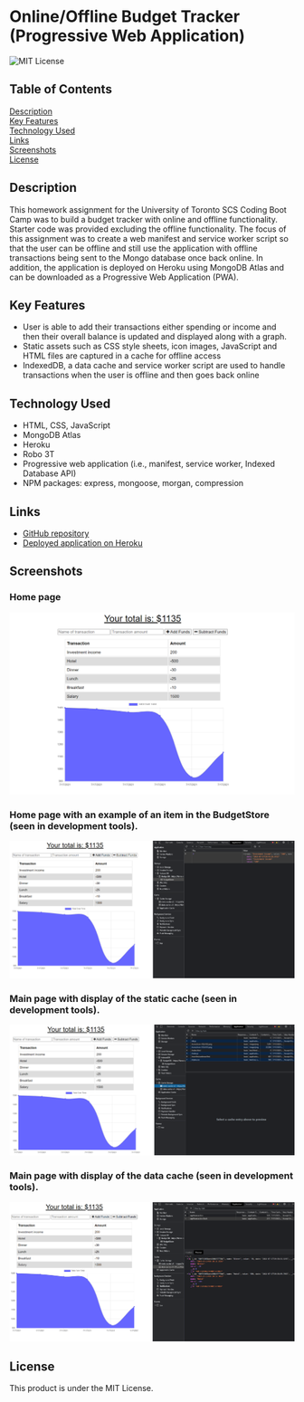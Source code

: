 # Online/Offline Budget Tracker (Progressive Web Application)
![MIT License](https://img.shields.io/badge/license-MIT%20License-blue.svg)

## Table of Contents
[Description](#description) <br/>
[Key Features](#key-features) <br/>
[Technology Used](#technology-used) <br/>
[Links](#links) <br/>
[Screenshots](#screenshots) <br/>
[License](#license) <br/>

## Description
This homework assignment for the University of Toronto SCS Coding Boot Camp was to build a budget tracker with online and offline functionality. Starter code was provided excluding the offline functionality. The focus of this assignment was to create a web manifest and service worker script so that the user can be offline and still use the application with offline transactions being sent to the Mongo database once back online. In addition, the application is deployed on Heroku using MongoDB Atlas and can be downloaded as a Progressive Web Application (PWA).

## Key Features
- User is able to add their transactions either spending or income and then their overall balance is updated and displayed along with a graph.
- Static assets such as CSS style sheets, icon images, JavaScript and HTML files are captured in a cache for offline access
- IndexedDB, a data cache and service worker script are used to handle transactions when the user is offline and then goes back online

## Technology Used
- HTML, CSS, JavaScript
- MongoDB Atlas
- Heroku
- Robo 3T
- Progressive web application (i.e., manifest, service worker, Indexed Database API)
- NPM packages: express, mongoose, morgan, compression

## Links
- [GitHub repository](https://github.com/darylnauman/budget-tracker)
- [Deployed application on Heroku](https://fierce-cove-33344.herokuapp.com/)

## Screenshots

### Home page
![Screenshot of budget tracker.](./readme-images/budget-tracker-screenshot-01.png)


### Home page with an example of an item in the BudgetStore (seen in development tools).
![Screenshot of budget tracker with item in BudgetStore.](./readme-images/budget-tracker-screenshot-02.png)


### Main page with display of the static cache (seen in development tools).
![Screenshot of budget tracker with display of static cache.](./readme-images/budget-tracker-screenshot-03.png)


### Main page with display of the data cache (seen in development tools).
![Screenshot of budget tracker with display of data cache.](./readme-images/budget-tracker-screenshot-04.png)

## License
This product is under the MIT License.
